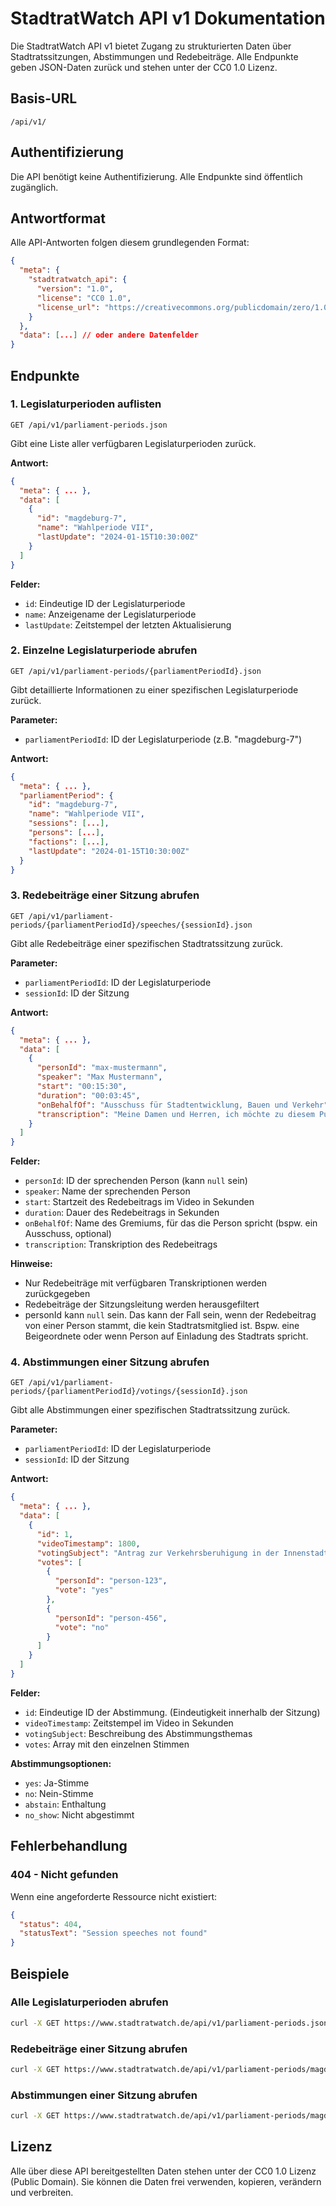 # StadtratWatch API v1 Dokumentation

Die StadtratWatch API v1 bietet Zugang zu strukturierten Daten über Stadtratssitzungen, Abstimmungen und Redebeiträge. Alle Endpunkte geben JSON-Daten zurück und stehen unter der CC0 1.0 Lizenz.

## Basis-URL

```
/api/v1/
```

## Authentifizierung

Die API benötigt keine Authentifizierung. Alle Endpunkte sind öffentlich zugänglich.

## Antwortformat

Alle API-Antworten folgen diesem grundlegenden Format:

```json
{
  "meta": {
    "stadtratwatch_api": {
      "version": "1.0",
      "license": "CC0 1.0",
      "license_url": "https://creativecommons.org/publicdomain/zero/1.0/"
    }
  },
  "data": [...] // oder andere Datenfelder
}
```

## Endpunkte

### 1. Legislaturperioden auflisten

```
GET /api/v1/parliament-periods.json
```

Gibt eine Liste aller verfügbaren Legislaturperioden zurück.

**Antwort:**
```json
{
  "meta": { ... },
  "data": [
    {
      "id": "magdeburg-7",
      "name": "Wahlperiode VII",
      "lastUpdate": "2024-01-15T10:30:00Z"
    }
  ]
}
```

**Felder:**
- `id`: Eindeutige ID der Legislaturperiode
- `name`: Anzeigename der Legislaturperiode
- `lastUpdate`: Zeitstempel der letzten Aktualisierung

### 2. Einzelne Legislaturperiode abrufen

```
GET /api/v1/parliament-periods/{parliamentPeriodId}.json
```

Gibt detaillierte Informationen zu einer spezifischen Legislaturperiode zurück.

**Parameter:**
- `parliamentPeriodId`: ID der Legislaturperiode (z.B. "magdeburg-7")

**Antwort:**
```json
{
  "meta": { ... },
  "parliamentPeriod": {
    "id": "magdeburg-7",
    "name": "Wahlperiode VII",
    "sessions": [...],
    "persons": [...],
    "factions": [...],
    "lastUpdate": "2024-01-15T10:30:00Z"
  }
}
```

### 3. Redebeiträge einer Sitzung abrufen

```
GET /api/v1/parliament-periods/{parliamentPeriodId}/speeches/{sessionId}.json
```

Gibt alle Redebeiträge einer spezifischen Stadtratssitzung zurück.

**Parameter:**
- `parliamentPeriodId`: ID der Legislaturperiode
- `sessionId`: ID der Sitzung

**Antwort:**
```json
{
  "meta": { ... },
  "data": [
    {
      "personId": "max-mustermann",
      "speaker": "Max Mustermann",
      "start": "00:15:30",
      "duration": "00:03:45",
      "onBehalfOf": "Ausschuss für Stadtentwicklung, Bauen und Verkehr",
      "transcription": "Meine Damen und Herren, ich möchte zu diesem Punkt folgendes sagen..."
    }
  ]
}
```

**Felder:**
- `personId`: ID der sprechenden Person (kann `null` sein)
- `speaker`: Name der sprechenden Person
- `start`: Startzeit des Redebeitrags im Video in Sekunden
- `duration`: Dauer des Redebeitrags in Sekunden
- `onBehalfOf`: Name des Gremiums, für das die Person spricht (bspw. ein Ausschuss, optional)
- `transcription`: Transkription des Redebeitrags

**Hinweise:**
- Nur Redebeiträge mit verfügbaren Transkriptionen werden zurückgegeben
- Redebeiträge der Sitzungsleitung werden herausgefiltert
- personId kann `null` sein. Das kann der Fall sein, wenn der Redebeitrag von einer Person stammt, die kein Stadtratsmitglied ist. Bspw. eine Beigeordnete oder wenn Person auf Einladung des Stadtrats spricht.

### 4. Abstimmungen einer Sitzung abrufen

```
GET /api/v1/parliament-periods/{parliamentPeriodId}/votings/{sessionId}.json
```

Gibt alle Abstimmungen einer spezifischen Stadtratssitzung zurück.

**Parameter:**
- `parliamentPeriodId`: ID der Legislaturperiode
- `sessionId`: ID der Sitzung

**Antwort:**
```json
{
  "meta": { ... },
  "data": [
    {
      "id": 1,
      "videoTimestamp": 1800,
      "votingSubject": "Antrag zur Verkehrsberuhigung in der Innenstadt",
      "votes": [
        {
          "personId": "person-123",
          "vote": "yes"
        },
        {
          "personId": "person-456",
          "vote": "no"
        }
      ]
    }
  ]
}
```

**Felder:**
- `id`: Eindeutige ID der Abstimmung. (Eindeutigkeit innerhalb der Sitzung)
- `videoTimestamp`: Zeitstempel im Video in Sekunden
- `votingSubject`: Beschreibung des Abstimmungsthemas
- `votes`: Array mit den einzelnen Stimmen

**Abstimmungsoptionen:**
- `yes`: Ja-Stimme
- `no`: Nein-Stimme
- `abstain`: Enthaltung
- `no_show`: Nicht abgestimmt

## Fehlerbehandlung

### 404 - Nicht gefunden

Wenn eine angeforderte Ressource nicht existiert:

```json
{
  "status": 404,
  "statusText": "Session speeches not found"
}
```

## Beispiele

### Alle Legislaturperioden abrufen

```bash
curl -X GET https://www.stadtratwatch.de/api/v1/parliament-periods.json
```

### Redebeiträge einer Sitzung abrufen

```bash
curl -X GET https://www.stadtratwatch.de/api/v1/parliament-periods/magdeburg-7/speeches/2024-05-02.json
```

### Abstimmungen einer Sitzung abrufen

```bash
curl -X GET https://www.stadtratwatch.de/api/v1/parliament-periods/magdeburg-7/votings/2024-05-02.json
```

## Lizenz

Alle über diese API bereitgestellten Daten stehen unter der CC0 1.0 Lizenz (Public Domain). Sie können die Daten frei verwenden, kopieren, verändern und verbreiten.
